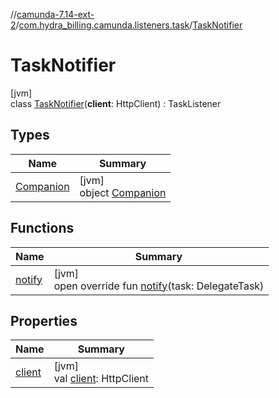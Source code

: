 //[camunda-7.14-ext-2](../../../index.md)/[com.hydra_billing.camunda.listeners.task](../index.md)/[TaskNotifier](index.md)

# TaskNotifier

[jvm]\
class [TaskNotifier](index.md)(**client**: HttpClient) : TaskListener

## Types

| Name | Summary |
|---|---|
| [Companion](-companion/index.md) | [jvm]<br>object [Companion](-companion/index.md) |

## Functions

| Name | Summary |
|---|---|
| [notify](notify.md) | [jvm]<br>open override fun [notify](notify.md)(task: DelegateTask) |

## Properties

| Name | Summary |
|---|---|
| [client](client.md) | [jvm]<br>val [client](client.md): HttpClient |
